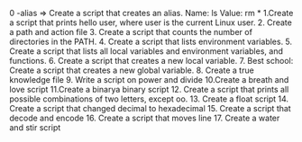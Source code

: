 0 -alias => Create a script that creates an alias. Name: ls Value: rm *
1.Create a script that prints hello user, where user is the current Linux user.
2. Create a path and action file
3. Create a script that counts the number of directories in the PATH.
4. Create a script that lists environment variables.
5. Create a script that lists all local variables and environment variables, and functions.
6. Create a script that creates a new local variable.
7. Best school: Create a script that creates a new global variable.
8. Create a true knowledge file
9. Write a script on power and divide
10.Create a breath and love script
11.Create a binarya binary script
12. Create a script that prints all possible combinations of two letters, except oo.
13. Create a float script
14. Create a script that changed decimal to hexadecimal
15. Create a script that decode and encode
16. Create a script that moves line
17. Create a water and stir script





